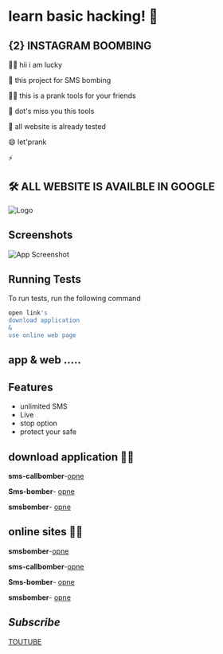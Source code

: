 
# learn basic hacking! 👋


## {2} INSTAGRAM  BOOMBING 
👩‍💻 hii i am lucky  

🧠 this project for SMS bombing 

👯‍♀️  this  is a prank tools for your friends 

🤔 dot's miss you this tools 

💬 all website is already tested

😄 let'prank 

⚡️ 


## 🛠 ALL WEBSITE IS AVAILBLE IN GOOGLE 



![Logo](https://images.unsplash.com/photo-1562813733-b31f71025d54?q=80&w=1169&auto=format&fit=crop&ixlib=rb-4.0.3&ixid=M3wxMjA3fDB8MHxwaG90by1wYWdlfHx8fGVufDB8fHx8fA%3D%3D)


## Screenshots

![App Screenshot](......)


## Running Tests

To run tests, run the following command

```bash
open link's
download application
&
use online web page
```


## app & web .....

## Features

- unlimited SMS
- Live
- stop option
- protect your safe

## download application 👩‍💻
**sms-callbomber**-[opne](#)

**Sms-bomber**- [opne](#)

**smsbomber**- [opne](#) 

## online sites 👩‍💻

**smsbomber**-[opne](#)

**sms-callbomber**-[opne](#)

**Sms-bomber**- [opne](#)

**smsbomber**- [opne](#) 




## *Subscribe*

[TOUTUBE](https://youtube.com/@mr_lucky_sant)
